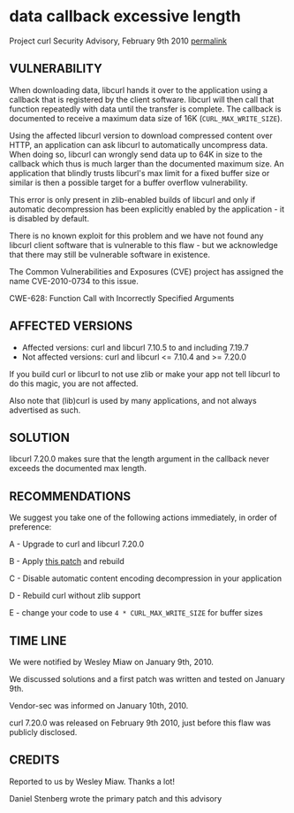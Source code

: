 data callback excessive length
==============================

Project curl Security Advisory, February 9th 2010
[permalink](https://curl.se/docs/CVE-2010-0734.html)

VULNERABILITY
-------------

When downloading data, libcurl hands it over to the application using a
callback that is registered by the client software. libcurl will then call
that function repeatedly with data until the transfer is complete. The
callback is documented to receive a maximum data size of 16K
(`CURL_MAX_WRITE_SIZE`).

Using the affected libcurl version to download compressed content over HTTP,
an application can ask libcurl to automatically uncompress data. When doing
so, libcurl can wrongly send data up to 64K in size to the callback which
thus is much larger than the documented maximum size. An application that
blindly trusts libcurl's max limit for a fixed buffer size or similar is
then a possible target for a buffer overflow vulnerability.

This error is only present in zlib-enabled builds of libcurl and only if
automatic decompression has been explicitly enabled by the application - it
is disabled by default.

There is no known exploit for this problem and we have not found any libcurl
client software that is vulnerable to this flaw - but we acknowledge that
there may still be vulnerable software in existence.

The Common Vulnerabilities and Exposures (CVE) project has assigned the name
CVE-2010-0734 to this issue.

CWE-628: Function Call with Incorrectly Specified Arguments

AFFECTED VERSIONS
-----------------

- Affected versions: curl and libcurl 7.10.5 to and including 7.19.7
- Not affected versions: curl and libcurl <= 7.10.4 and >= 7.20.0

If you build curl or libcurl to not use zlib or make your app not tell libcurl
to do this magic, you are not affected.

Also note that (lib)curl is used by many applications, and not always
advertised as such.

SOLUTION
--------

libcurl 7.20.0 makes sure that the length argument in the callback never
exceeds the documented max length.

RECOMMENDATIONS
---------------

We suggest you take one of the following actions immediately, in order of
preference:

 A - Upgrade to curl and libcurl 7.20.0

 B - Apply [this patch](https://curl.se/libcurl-contentencoding.patch) and rebuild

 C - Disable automatic content encoding decompression in your application

 D - Rebuild curl without zlib support

 E - change your code to use `4 * CURL_MAX_WRITE_SIZE` for buffer sizes

TIME LINE
---------

We were notified by Wesley Miaw on January 9th, 2010.

We discussed solutions and a first patch was written and tested on January
9th.

Vendor-sec was informed on January 10th, 2010.

curl 7.20.0 was released on February 9th 2010, just before this flaw was
publicly disclosed.

CREDITS
-------

Reported to us by Wesley Miaw. Thanks a lot!

Daniel Stenberg wrote the primary patch and this advisory
